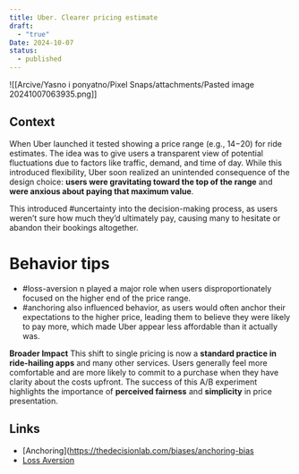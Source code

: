 ```yaml
---
title: Uber. Clearer pricing estimate
draft:
  - "true"
Date: 2024-10-07
status:
  - published
---
```

![[Arcive/Yasno i ponyatno/Pixel Snaps/attachments/Pasted image 20241007063935.png]]

## Context
When Uber launched it tested showing a price range (e.g., $14-$20) for ride estimates. The idea was to give users a transparent view of potential fluctuations due to factors like traffic, demand, and time of day. While this introduced flexibility, Uber soon realized an unintended consequence of the design choice: **users were gravitating toward the top of the range** and **were anxious about paying that maximum value**.

This introduced #uncertainty into the decision-making process, as users weren’t sure how much they’d ultimately pay, causing many to hesitate or abandon their bookings altogether.

# Behavior tips
- #loss-aversion n played a major role when users disproportionately focused on the higher end of the price range.
- #anchoring also influenced behavior, as users would often anchor their expectations to the higher price, leading them to believe they were likely to pay more, which made Uber appear less affordable than it actually was.

**Broader Impact**
This shift to single pricing is now a **standard practice in ride-hailing apps** and many other services. Users generally feel more comfortable and are more likely to commit to a purchase when they have clarity about the costs upfront. The success of this A/B experiment highlights the importance of **perceived fairness** and **simplicity** in price presentation.

## Links 
- [Anchoring](https://thedecisionlab.com/biases/anchoring-bias
- [Loss Aversion](https://thedecisionlab.com/biases/loss-aversion)

